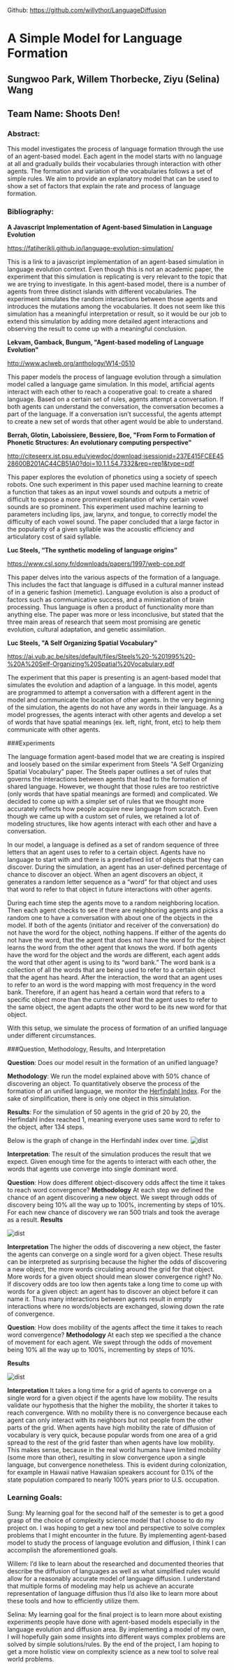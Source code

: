 Github: <https://github.com/willythor/LanguageDiffusion>


# A Simple Model for Language Formation
## Sungwoo Park, Willem Thorbecke, Ziyu (Selina) Wang
## Team Name: Shoots Den!


### Abstract:
This model investigates the process of language formation through the use of an agent-based model. Each agent in the model starts with no language at all and gradually builds their vocabularies through interaction with other agents. The formation and variation of the vocabularies follows a set of simple rules. We aim to provide an explanatory model that can be used to show a set of factors that explain the rate and process of language formation.


### Bibliography:


**A Javascript Implementation of Agent-based Simulation in Language Evolution**


<https://fatiherikli.github.io/language-evolution-simulation/>


This is a link to a javascript implementation of an agent-based simulation in language evolution context. Even though this is not an academic paper, the experiment that this simulation is replicating is very relevant to the topic that we are trying to investigate. In this agent-based model, there is a number of agents from three distinct islands with different vocabularies. The experiment simulates the random interactions between those agents and introduces the mutations among the vocabularies. It does not seem like this simulation has a meaningful interpretation or result, so it would be our job to extend this simulation by adding more detailed agent interactions and observing the result to come up with a meaningful conclusion.


**Lekvam, Gamback, Bungum, "Agent-based modeling of Language Evolution"**


<http://www.aclweb.org/anthology/W14-0510>


This paper models the process of language evolution through a simulation model called a language game simulation. In this model, artificial agents interact with each other to reach a cooperative goal: to create a shared language. Based on a certain set of rules, agents attempt a conversation. If both agents can understand the conversation, the conversation becomes a part of the language. If a conversation isn’t successful, the agents attempt to create a new set of words that other agent would be able to understand.


**Berrah, Glotin, Laboissiere, Bessiere, Boe, "From Form to Formation of Phonetic Structures: An evolutionary computing perspective"**


<http://citeseerx.ist.psu.edu/viewdoc/download;jsessionid=237E415FCEE4528600B201AC44CB51A0?doi=10.1.1.54.7332&rep=rep1&type=pdf>


This paper explores the evolution of phonetics using a society of speech robots. One such experiment in this paper used machine learning to create a function that takes as an input vowel sounds and outputs a metric of difficult to expose a more prominent explanation of why certain vowel sounds are so prominent. This experiment used machine learning to parameters including lips, jaw, larynx, and tongue, to correctly model the difficulty of each vowel sound. The paper concluded that a large factor in the popularity of a given syllable was the acoustic efficiency and articulatory cost of said syllable.


**Luc Steels, “The synthetic modeling of language origins”**


<https://www.csl.sony.fr/downloads/papers/1997/web-coe.pdf>


This paper delves into the various aspects of the formation of a language. This includes the fact that language is diffused in a cultural manner instead of in a generic fashion (memetic). Language evolution is also a product of factors such as communicative success, and a minimization of brain processing. Thus language is often a product of functionality more than anything else. The paper was more or less inconclusive, but stated that the three main areas of research that seem most promising are genetic evolution, cultural adaptation, and genetic assimilation.


**Luc Steels, "A Self Organizing Spatial Vocabulary"**


<https://ai.vub.ac.be/sites/default/files/Steels%20-%201995%20-%20A%20Self-Organizing%20Spatial%20Vocabulary.pdf>


The experiment that this paper is presenting is an agent-based model that simulates the evolution and adaption of a language. In this model, agents are programmed to attempt a conversation with a different agent in the model and communicate the location of other agents. In the very beginning of the simulation, the agents do not have any words in their language. As a model progresses, the agents interact with other agents and develop a set of words that have spatial meanings (ex. left, right, front, etc) to help them communicate with other agents.


###Experiments


The language formation agent-based model that we are creating is inspired and loosely based on the similar experiment from Steels "A Self Organizing Spatial Vocabulary" paper. The Steels paper outlines a set of rules that governs the interactions between agents that lead to the formation of shared language. However, we thought that those rules are too restrictive (only words that have spatial meanings are formed) and complicated. We decided to come up with a simpler set of rules that we thought more accurately reflects how people acquire new language from scratch. Even though we came up with a custom set of rules, we retained a lot of modeling structures, like how agents interact with each other and have a conversation. 


In our model, a language is defined as a set of random sequence of three letters that an agent uses to refer to a certain object. Agents have no language to start with and there is a predefined list of objects that they can discover. During the simulation, an agent has an user-defined percentage of chance to discover an object. When an agent discovers an object, it generates a random letter sequence as a “word” for that object and uses that word to refer to that object in future interactions with other agents.


During each time step the agents move to a random neighboring location. Then each agent checks to see if there are neighboring agents and picks a random one to have a conversation with about one of the objects in the model. If both of the agents (initiator and receiver of the conversation) do not have the word for the object, nothing happens. If either of the agents do not have the word, that the agent that does not have the word for the object learns the word from the other agent that knows the word. If both agents have the word for the object and the words are different, each agent adds the word that other agent is using to its “word bank.” The word bank is a collection of all the words that are being used to refer to a certain object that the agent has heard. After the interaction, the word that an agent uses to refer to an word is the word mapping with most frequency in the word bank. Therefore, if an agent has heard a certain word that refers to a specific object more than the current word that the agent uses to refer to the same object, the agent adapts the other word to be its new word for that object.


With this setup, we simulate the process of formation of an unified language under different circumstances. 


###Question, Methodology, Results, and Interpretation


**Question**: 
Does our model result in the formation of an unified language?


**Methodology**: 
We run the model explained above with 50% chance of discovering an object. To quantitatively observe the process of the formation of an unified language, we monitor the [Herfindahl Index](https://en.wikipedia.org/wiki/Herfindahl_index).  For the sake of simplification, there is only one object in this simulation.


**Results**:
For the simulation of 50 agents in the grid of 20 by 20, the Herfindahl index reached 1, meaning everyone uses same word to refer to the object, after 134 steps. 


Below is the graph of change in the Herfindahl index over time.
![dist](herfindahl.png)



**Interpretation**:
The result of the simulation produces the result that we expect. Given enough time for the agents to interact with each other, the words that agents use converge into single dominant word. 


**Question**: 
How does different object-discovery odds affect the time it takes to reach word convergence?
**Methodology**
At each step we defined the chance of an agent discovering a new object. We swept through odds of discovery being 10% all the way up to 100%, incrementing by steps of 10%. For each new chance of discovery we ran 500 trials and took the average as a result.
**Results**

![dist](discovery.png)

**Interpretation**
The higher the odds of discovering a new object, the faster the agents can converge on a single word for a given object. These results can be interpreted as surprising because the higher the odds of discovering a new object, the more words circulating around the grid for that object. More words for a given object should mean slower convergence right? No. If discovery odds are too low then agents take a long time to come up with words for a given object: an agent has to discover an object before it can name it. Thus many interactions between agents result in empty interactions where no words/objects are exchanged, slowing down the rate of convergence.


**Question**:
How does mobility of the agents affect the time it takes to reach word convergence?
**Methodology**
At each step we specified a the chance of movement for each agent. We swept through the odds of movement being 10% all the way up to 100%, incrementing by steps of 10%. 

**Results**

![dist](mobility.png)

**Interpretation**
It takes a long time for a grid of agents to converge on a single word for a given object if the agents have low mobility. The results validate our hypothesis that the higher the mobility, the shorter it takes to reach convergence. With no mobility there is no convergence because each agent can only interact with its neighbors but not people from the other parts of the grid.  When agents have high mobility the rate of diffusion of vocabulary is very quick, because popular words from one area of a grid spread to the rest of the grid faster than when agents have low mobility. This makes sense, because in the real world humans have limited mobility (some more than other), resulting in slow convergence upon a single language, but convergence nonetheless. This is evident during colonization, for example in Hawaii native Hawaiian speakers account for 0.1% of the state population compared to nearly 100% years prior to U.S. occupation. 


### Learning Goals:
Sung: My learning goal for the second half of the semester is to get a good grasp of the choice of complexity science model that I choose to do my project on. I was hoping to get a new tool and perspective to solve complex problems that I might encounter in the future. By implementing agent-based model to study the process of language evolution and diffusion, I think I can accomplish the aforementioned goals.


Willem: I’d like to learn about the researched and documented theories that describe the diffusion of languages as well as what simplified rules would allow for a reasonably accurate model of language diffusion. I understand that multiple forms of modeling may help us achieve an accurate representation of language diffusion thus I’d also like to learn more about these tools and how to efficiently utilize them.  


Selina: My learning goal for the final project is to learn more about existing experiments people have done with agent-based models especially in the language evolution and diffusion area. By implementing a model of my own, I will hopefully gain some insights into different ways complex problems are solved by simple solutions/rules. By the end of the project, I am hoping to get a more holistic view on complexity science as a new tool to solve real world problems.
